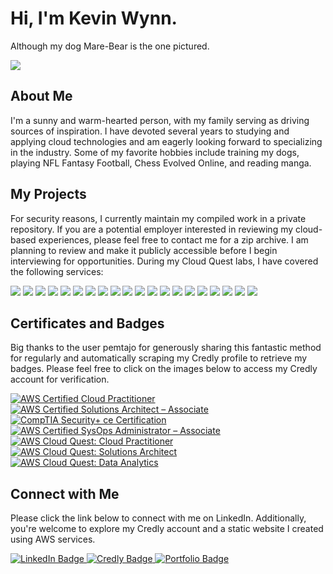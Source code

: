 # Hi, I'm Kevin Wynn.

Although my dog Mare-Bear is the one pictured.
<div>
  <img src="https://github.com/kevin-wynn-cloud/kevin-wynn-cloud/assets/144941082/3a1e231c-c0d5-489d-9ddb-110873de50e0" />
</div>

## About Me

I'm a sunny and warm-hearted person, with my family serving as driving sources of inspiration. I have devoted several years to studying and applying cloud technologies and am eagerly looking forward to specializing in the industry. Some of my favorite hobbies include training my dogs, playing NFL Fantasy Football, Chess Evolved Online, and reading manga.

## My Projects

For security reasons, I currently maintain my compiled work in a private repository. If you are a potential employer interested in reviewing my cloud-based experiences, please feel free to contact me for a zip archive. I am planning to review and make it publicly accessible before I begin interviewing for opportunities. During my Cloud Quest labs, I have covered the following services:
  
<div id="badges">
<img src="https://img.shields.io/badge/Amazon_S3-gray?logo=amazonaws"/>
<img src="https://img.shields.io/badge/AWS_Lambda-darkgray?logo=amazonaws"/>
<img src="https://img.shields.io/badge/Amazon_EC2-gray?logo=amazonaws"/>
<img src="https://img.shields.io/badge/Amazon_RDS-darkgray?logo=amazonaws"/>
<img src="https://img.shields.io/badge/Amazon_SQS-gray?logo=amazonaws"/>
<img src="https://img.shields.io/badge/Amazon_CloudFront-darkgray?logo=amazonaws"/>
<img src="https://img.shields.io/badge/Amazon_DynamoDB-gray?logo=amazonaws"/>
<img src="https://img.shields.io/badge/AWS_Step_Functions-darkgray?logo=amazonaws"/>
<img src="https://img.shields.io/badge/AWS_Elastic_Load_Balancing-gray?logo=amazonaws"/>
<img src="https://img.shields.io/badge/Amazon_SNS-darkgray?logo=amazonaws"/>
<img src="https://img.shields.io/badge/Amazon_VPC-gray?logo=amazonaws"/>
<img src="https://img.shields.io/badge/AWS_Glue-darkgray?logo=amazonaws"/>
<img src="https://img.shields.io/badge/Amazon_Kinesis-gray?logo=amazonaws"/>
<img src="https://img.shields.io/badge/Amazon_Redshift-darkgray?logo=amazonaws"/>
<img src="https://img.shields.io/badge/AWS_CloudFormation-gray?logo=amazonaws"/>
<img src="https://img.shields.io/badge/AWS_CloudWatch-darkgray?logo=amazonaws"/>
<img src="https://img.shields.io/badge/AWS_Cloud9-gray?logo=amazonaws"/>
<img src="https://img.shields.io/badge/AWS_Secrets_Manager-darkgray?logo=amazonaws"/>
<img src="https://img.shields.io/badge/AWS_IAM-gray?logo=amazonaws"/>
<img src="https://img.shields.io/badge/AWS_CloudTrail-darkgray?logo=amazonaws"/>
</div>

## Certificates and Badges

Big thanks to the user pemtajo for generously sharing this fantastic method for regularly and automatically scraping my Credly profile to retrieve my badges. Please feel free to click on the images below to access my Credly account for verification.

<!--START_SECTION:badges-->
[![AWS Certified Cloud Practitioner](https://images.credly.com/size/150x150/images/00634f82-b07f-4bbd-a6bb-53de397fc3a6/image.png)](http://www.credly.com/badges/6bb33fe6-c16a-498d-8b44-f872723c8dd3 "AWS Certified Cloud Practitioner")
[![AWS Certified Solutions Architect – Associate](https://images.credly.com/size/150x150/images/0e284c3f-5164-4b21-8660-0d84737941bc/image.png)](http://www.credly.com/badges/963ee5a0-3620-43d5-afdc-8f72cc3dce1b "AWS Certified Solutions Architect – Associate")
[![CompTIA Security+ ce Certification](https://images.credly.com/size/150x150/images/74790a75-8451-400a-8536-92d792c5184a/CompTIA_Security_2Bce.png)](http://www.credly.com/badges/a40cd79f-52e5-489e-9ae1-8b954e65761e "CompTIA Security+ ce Certification")
[![AWS Certified SysOps Administrator – Associate](https://images.credly.com/size/150x150/images/f0d3fbb9-bfa7-4017-9989-7bde8eaf42b1/image.png)](http://www.credly.com/badges/1695e3b8-8b63-4e95-bbc0-905f29314298 "AWS Certified SysOps Administrator – Associate")
[![AWS Cloud Quest: Cloud Practitioner](https://images.credly.com/size/150x150/images/2784d0d8-327c-406f-971e-9f0e15097003/image.png)](http://www.credly.com/badges/0523bd23-0ab9-488a-8026-82d9251603bc "AWS Cloud Quest: Cloud Practitioner")
[![AWS Cloud Quest: Solutions Architect](https://images.credly.com/size/150x150/images/9e9e7ef7-384f-4636-8743-1b89a68fb46b/image.png)](http://www.credly.com/badges/0a1e3f10-5b23-49bb-ab9b-a55bbdd9e456 "AWS Cloud Quest: Solutions Architect")
[![AWS Cloud Quest: Data Analytics](https://images.credly.com/size/150x150/images/2cd965b0-5f5d-4510-ab05-cfa2f80342a1/image.png)](http://www.credly.com/badges/e1aea834-7ec2-451b-987b-3a2b4c5c8c51 "AWS Cloud Quest: Data Analytics")
<!--END_SECTION:badges-->

## Connect with Me

Please click the link below to connect with me on LinkedIn. Additionally, you're welcome to explore my Credly account and a static website I created using AWS services.

<div id="badges">
  <a href="https://www.linkedin.com/in/kwynn100/">
    <img src="https://img.shields.io/badge/LinkedIn-blue?logo=linkedin&logoColor=white" alt="LinkedIn Badge"/>
  </a>
<a href="https://www.credly.com/users/kevin-wynn.fe2c81dc/badges">
    <img src="https://img.shields.io/badge/Credly-yellow?logo=credly&logocolor=white" alt="Credly Badge"/>
  </a>
  <a href="https://kevin-wynn.com/">
    <img src="https://img.shields.io/badge/Static_Website-orange?logo=amazonaws" alt="Portfolio Badge"/>
  </a>
</div>

